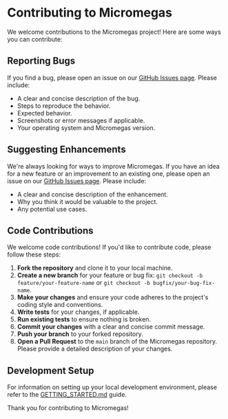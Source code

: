 # Contributing to Micromegas

We welcome contributions to the Micromegas project! Here are some ways you can contribute:

## Reporting Bugs

If you find a bug, please open an issue on our [GitHub Issues page](https://github.com/madesroches/micromegas/issues). Please include:

*   A clear and concise description of the bug.
*   Steps to reproduce the behavior.
*   Expected behavior.
*   Screenshots or error messages if applicable.
*   Your operating system and Micromegas version.

## Suggesting Enhancements

We're always looking for ways to improve Micromegas. If you have an idea for a new feature or an improvement to an existing one, please open an issue on our [GitHub Issues page](https://github.com/madesroches/micromegas/issues). Please include:

*   A clear and concise description of the enhancement.
*   Why you think it would be valuable to the project.
*   Any potential use cases.

## Code Contributions

We welcome code contributions! If you'd like to contribute code, please follow these steps:

1.  **Fork the repository** and clone it to your local machine.
2.  **Create a new branch** for your feature or bug fix: `git checkout -b feature/your-feature-name` or `git checkout -b bugfix/your-bug-fix-name`.
3.  **Make your changes** and ensure your code adheres to the project's coding style and conventions.
4.  **Write tests** for your changes, if applicable.
5.  **Run existing tests** to ensure nothing is broken.
6.  **Commit your changes** with a clear and concise commit message.
7.  **Push your branch** to your forked repository.
8.  **Open a Pull Request** to the `main` branch of the Micromegas repository. Please provide a detailed description of your changes.

## Development Setup

For information on setting up your local development environment, please refer to the [GETTING_STARTED.md](./GETTING_STARTED.md) guide.

Thank you for contributing to Micromegas!